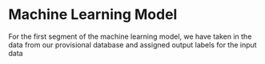 # Machine Learning Model

For the first segment of the machine learning model, we have taken in the data from our provisional database and assigned output labels for the input data 
